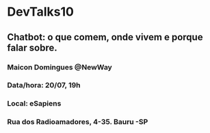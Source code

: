 # DevTalks10

## Chatbot: o que comem, onde vivem e porque falar sobre.

### Maicon Domingues @NewWay

### Data/hora: 20/07, 19h
### Local: eSapiens
### Rua dos Radioamadores, 4-35. Bauru -SP



